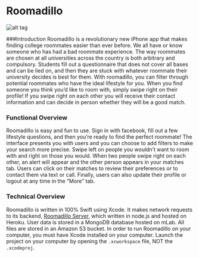 # Roomadillo
![alt tag](https://github.com/bdevore17/Roomadillo/blob/master/roomadillo%20gif.gif)

###Introduction
Roomadillo is a revolutionary new iPhone app that makes finding college roommates easier than ever before. We all have or know someone who has had a bad roommate experience. The way roommates are chosen at all universities across the country is both arbitrary and compulsory. Students fill out a questionnaire that does not cover all bases and can be lied on, and then they are stuck with whatever roommate their university decides is best for them. With roomadillo, you can filter through potential roommates who have the ideal lifestyle for you. When you find someone you think you’d like to room with, simply swipe right on their profile! If you swipe right on each other you will receive their contact information and can decide in person whether they will be a good match.
### Functional Overview
Roomadillo is easy and fun to use. Sign in with facebook, fill out a few lifestyle questions, and then you’re ready to find the perfect roommate! The interface presents you with users and you can choose to add filters to make your search more precise. Swipe left on people you wouldn’t want to room with and right on those you would. When two people swipe right on each other, an alert will appear and the other person appears in your matches tab. Users can click on their matches to review their preferences or to contact them via text or call. Finally, users can also update their profile or logout at any time in the “More” tab.
### Technical Overview
Roomadillo is written in 100% Swift using Xcode. It makes network requests to its backend, [Roomadillo Server](https://github.com/bdevore17/Roomadillo-Server), which written in node.js and hosted on Heroku. User data is stored in a MongoDB database hosted on mLab. All files are stored in an Amazon S3 bucket. In order to run Roomadillo on your computer, you must have Xcode installed on your computer. Launch the project on your computer by opening the `.xcworkspace` file, NOT the `.xcodeproj`.
